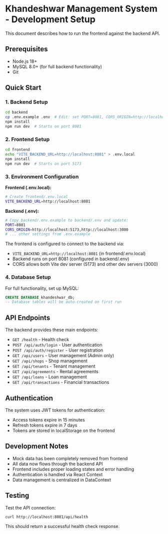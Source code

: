 # Khandeshwar Management System - Development Setup

This document describes how to run the frontend against the backend API.

## Prerequisites

- Node.js 18+ 
- MySQL 8.0+ (for full backend functionality)
- Git

## Quick Start

### 1. Backend Setup

```bash
cd backend
cp .env.example .env  # Edit: set PORT=8081, CORS_ORIGIN=http://localhost:5173,http://localhost:3000
npm install
npm run dev  # Starts on port 8081
```

### 2. Frontend Setup  

```bash
cd frontend
echo "VITE_BACKEND_URL=http://localhost:8081" > .env.local
npm install
npm run dev  # Starts on port 5173
```

### 3. Environment Configuration

**Frontend (.env.local):**
```bash
# Create frontend/.env.local
VITE_BACKEND_URL=http://localhost:8081
```

**Backend (.env):**
```bash
# Copy backend/.env.example to backend/.env and update:
PORT=8081
CORS_ORIGIN=http://localhost:5173,http://localhost:3000
# ... other settings from .env.example
```

The frontend is configured to connect to the backend via:
- `VITE_BACKEND_URL=http://localhost:8081` (in frontend/.env.local)
- Backend runs on port 8081 (configured in backend/.env)
- CORS allows both Vite dev server (5173) and other dev servers (3000)

### 4. Database Setup

For full functionality, set up MySQL:

```sql
CREATE DATABASE khandeshwar_db;
-- Database tables will be auto-created on first run
```

## API Endpoints

The backend provides these main endpoints:

- `GET /health` - Health check
- `POST /api/auth/login` - User authentication  
- `POST /api/auth/register` - User registration
- `GET /api/users` - User management (Admin only)
- `GET /api/shops` - Shop management
- `GET /api/tenants` - Tenant management  
- `GET /api/agreements` - Rental agreements
- `GET /api/loans` - Loan management
- `GET /api/transactions` - Financial transactions

## Authentication

The system uses JWT tokens for authentication:
- Access tokens expire in 15 minutes
- Refresh tokens expire in 7 days
- Tokens are stored in localStorage on the frontend

## Development Notes

- Mock data has been completely removed from frontend
- All data now flows through the backend API
- Frontend includes proper loading states and error handling
- Authentication is handled via React Context
- Data management is centralized in DataContext

## Testing

Test the API connection:
```bash
curl http://localhost:8081/api/health
```

This should return a successful health check response.